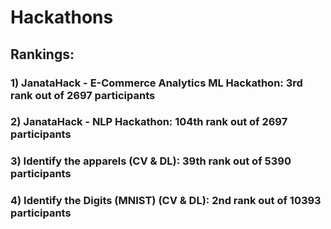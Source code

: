 # Hackathons

## Rankings:

### 1) JanataHack - E-Commerce Analytics ML Hackathon: 3rd rank out of 2697 participants

### 2) JanataHack - NLP Hackathon: 104th rank out of 2697 participants

### 3) Identify the apparels (CV & DL): 39th rank out of 5390 participants

### 4) Identify the Digits (MNIST) (CV & DL): 2nd rank out of 10393 participants
